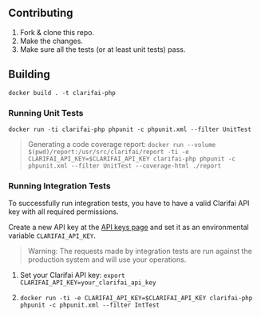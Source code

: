 ## Contributing

1. Fork & clone this repo.
1. Make the changes.
1. Make sure all the tests (or at least unit tests) pass.

## Building

`docker build . -t clarifai-php`

### Running Unit Tests

`docker run -ti clarifai-php phpunit -c phpunit.xml --filter UnitTest`

> Generating a code coverage report: `docker run --volume $(pwd)/report:/usr/src/clarifai/report -ti -e CLARIFAI_API_KEY=$CLARIFAI_API_KEY clarifai-php phpunit -c phpunit.xml --filter UnitTest --coverage-html ./report`

### Running Integration Tests

To successfully run integration tests, you have to have a valid Clarifai API key with all required permissions.

Create a new API key at the [API keys page](https://www.clarifai.com/developer/account/api-keys) and set it as an environmental variable `CLARIFAI_API_KEY`.

> Warning: The requests made by integration tests are run against the production system and will use your operations.


1. Set your Clarifai API key: `export CLARIFAI_API_KEY=your_clarifai_api_key`

1. `docker run -ti -e CLARIFAI_API_KEY=$CLARIFAI_API_KEY clarifai-php phpunit -c phpunit.xml --filter
IntTest`
